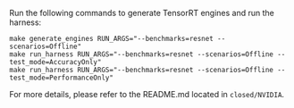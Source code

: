 Run the following commands to generate TensorRT engines and run the harness:

```
make generate_engines RUN_ARGS="--benchmarks=resnet --scenarios=Offline"
make run_harness RUN_ARGS="--benchmarks=resnet --scenarios=Offline --test_mode=AccuracyOnly"
make run_harness RUN_ARGS="--benchmarks=resnet --scenarios=Offline --test_mode=PerformanceOnly"
```

For more details, please refer to the README.md located in `closed/NVIDIA`.
